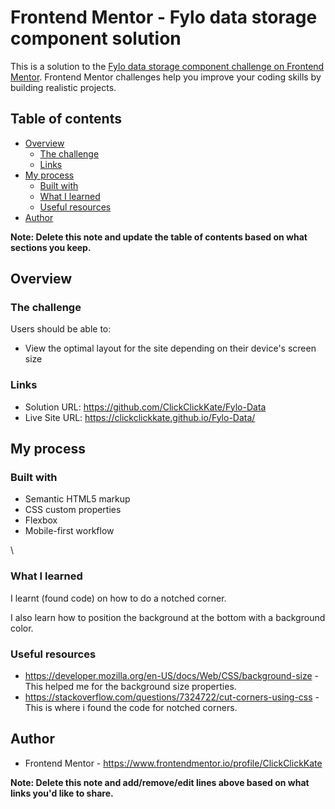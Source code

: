 # Frontend Mentor - Fylo data storage component solution

This is a solution to the [Fylo data storage component challenge on Frontend Mentor](https://www.frontendmentor.io/challenges/fylo-data-storage-component-1dZPRbV5n). Frontend Mentor challenges help you improve your coding skills by building realistic projects. 

## Table of contents

- [Overview](#overview)
  - [The challenge](#the-challenge)
  - [Links](#links)
- [My process](#my-process)
  - [Built with](#built-with)
  - [What I learned](#what-i-learned)
  - [Useful resources](#useful-resources)
- [Author](#author)


**Note: Delete this note and update the table of contents based on what sections you keep.**

## Overview

### The challenge

Users should be able to:

- View the optimal layout for the site depending on their device's screen size


### Links

- Solution URL: https://github.com/ClickClickKate/Fylo-Data
- Live Site URL: https://clickclickkate.github.io/Fylo-Data/  

## My process

### Built with

- Semantic HTML5 markup
- CSS custom properties
- Flexbox
- Mobile-first workflow

\\

### What I learned

I learnt (found code) on how to do a notched corner.

I also learn how to position the background at the bottom with a background color.



### Useful resources

- https://developer.mozilla.org/en-US/docs/Web/CSS/background-size - This helped me for the background size properties.
- https://stackoverflow.com/questions/7324722/cut-corners-using-css - This is where i found the code for notched corners.


## Author

- Frontend Mentor - https://www.frontendmentor.io/profile/ClickClickKate


**Note: Delete this note and add/remove/edit lines above based on what links you'd like to share.**

